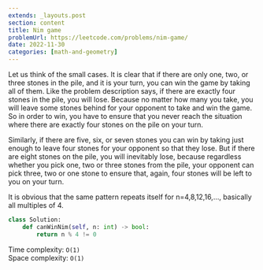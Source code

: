 ```yaml
---
extends: _layouts.post
section: content
title: Nim game
problemUrl: https://leetcode.com/problems/nim-game/
date: 2022-11-30
categories: [math-and-geometry]
---
```


Let us think of the small cases. It is clear that if there are only one, two, or three stones in the pile, and it is your turn, you can win the game by taking all of them. Like the problem description says, if there are exactly four stones in the pile, you will lose. Because no matter how many you take, you will leave some stones behind for your opponent to take and win the game. So in order to win, you have to ensure that you never reach the situation where there are exactly four stones on the pile on your turn.

Similarly, if there are five, six, or seven stones you can win by taking just enough to leave four stones for your opponent so that they lose. But if there are eight stones on the pile, you will inevitably lose, because regardless whether you pick one, two or three stones from the pile, your opponent can pick three, two or one stone to ensure that, again, four stones will be left to you on your turn.

It is obvious that the same pattern repeats itself for n=4,8,12,16,…, basically all multiples of 4.

```python
class Solution:
    def canWinNim(self, n: int) -> bool:
        return n % 4 != 0
```

Time complexity: `O(1)` <br/>
Space complexity: `O(1)`
